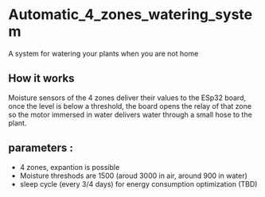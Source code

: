 # Automatic_4_zones_watering_system
A system for watering your plants when you are not home

## How it works 
Moisture sensors of the 4 zones deliver their values to the ESp32 board, once the level is below a threshold, the board opens the relay of that zone so the motor immersed in water delivers water through a small hose to the plant.

## parameters : 
- 4 zones, expantion is possible
- Moisture threshods are 1500 (aroud 3000 in air, around 900 in water)
- sleep cycle (every 3/4 days) for energy consumption optimization (TBD)

